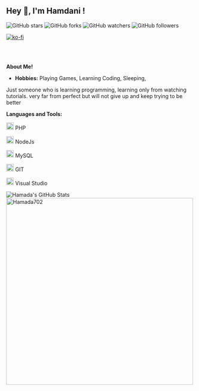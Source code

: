 <h2  title="hehehe"> Hey 👋, I'm Hamdani !</h2>


![GitHub stars](https://img.shields.io/github/stars/Hamada702/Hamada702?style=social) ![GitHub forks](https://img.shields.io/github/forks/Hamada702/Hamada702?style=social) ![GitHub watchers](https://img.shields.io/github/watchers/Hamada702/Hamada702?style=social) ![GitHub followers](https://img.shields.io/github/followers/Hamada702?style=social)



[![ko-fi](https://ko-fi.com/img/githubbutton_sm.svg)](https://ko-fi.com/M4M7LC2QG)
  
  

<br  />

<br  />

  
  

 

  

**About Me!**

  

- **Hobbies:** Playing Games, Learning Coding, Sleeping, 

Just someone who is learning programming, learning only from watching tutorials.
very far from perfect but will not give up and keep trying to be better

  
  
  

**Languages and Tools:**

  
  

<code><img  height="20"  src="http://asissta.yn.lt/icn/php.png"></code> PHP

<code><img  height="20"  src="http://asissta.yn.lt/icn/nodejs.png"></code> NodeJs

  

<code><img  height="20"  src="http://asissta.yn.lt/icn/mysql.png"></code> MySQL


  

<code><img  height="20"  src="http://asissta.yn.lt/icn/git.png"></code> GIT


  

<code><img  height="20"  src="http://asissta.yn.lt/icn/vscode.png"></code> Visual Studio

  

<img  src="https://github-readme-stats.vercel.app/api?username=Hamada702&show_icons=true&hide_border=true&count_private=true&theme=shades-of-purple&icon_color=fad000"  alt="Hamada's GitHub Stats">


<img  align="center"  width=500  src="https://github-readme-stats.vercel.app/api/top-langs/?username=Hamada702&count_private=true&theme=radical"  alt="Hamada702"  />
